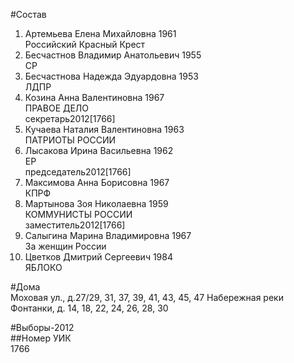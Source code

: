 #Состав  
1. Артемьева Елена Михайловна 1961  
    Российский Красный Крест  
2. Бесчастнов Владимир Анатольевич 1955  
    СР  
3. Бесчастнова Надежда Эдуардовна 1953  
    ЛДПР  
4. Козина Анна Валентиновна 1967  
    ПРАВОЕ ДЕЛО  
    секретарь2012[1766]  
5. Кучаева Наталия Валентиновна 1963  
    ПАТРИОТЫ РОССИИ  
6. Лысакова Ирина Васильевна 1962  
    ЕР  
    председатель2012[1766]  
7. Максимова Анна Борисовна 1967  
    КПРФ  
8. Мартынова Зоя Николаевна 1959  
    КОММУНИСТЫ РОССИИ  
    заместитель2012[1766]  
9. Салыгина Марина Владимировна 1967  
    За женщин России  
10. Цветков Дмитрий Сергеевич 1984  
    ЯБЛОКО  
  
#Дома  
Моховая ул., д.27/29, 31, 37, 39, 41, 43, 45, 47 Набережная реки Фонтанки, д. 14, 18, 22, 24, 26, 28, 30  
  
#Выборы-2012  
##Номер УИК  
1766  
